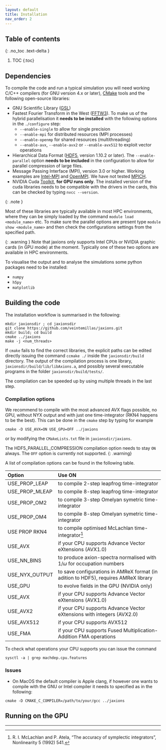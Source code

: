 ```yaml
---
layout: default
title: Installation
nav_order: 2
---
```


## Table of contents
{: .no_toc .text-delta }

1. TOC
{:toc}

## Dependencies 

To compile the code and run a typical simulation you will need working C/C++ compilers (for GNU version 4.x or later), [CMake](https://cmake.org/) tools and the following open-source libraries:

- GNU Scientific Library ([GSL](https://www.gnu.org/software/gsl/))
- Fastest Fourier Transform in the West ([FFTW3](http://www.fftw.org/)). To make us of the hybrid parallelisation it **needs to be installed** with the following options in the `./configure` step:
  -  `--enable-single` to allow for single precision 
  -  `--enable-mpi` for distributed resources (MPI processes)
  -  `--enable-openmp` for shared resources (multithreading)
  -  `--enable-avx`, `--enable-avx2` or `--enable-avx512` to exploit vector operations 
- Hierarchical Data Format ([HDF5](https://www.hdfgroup.org/solutions/hdf5/), version 1.10.2 or later). The `--enable-parallel` option **needs to be included** in the configuration to allow for parallel compression of large files.
- Message Passing Interface (MPI), version 3.0 or higher. Working examples are [Intel-MPI](https://www.intel.com/content/www/us/en/developer/tools/oneapi/mpi-library.html) and  [OpenMPI](https://www.open-mpi.org/). We have not tested [MPICH](https://www.mpich.org/).   
- NVIDIA Cuda [Toolkit](https://developer.nvidia.com/cuda-downloads), **for GPU runs only**. The installed version of the cuda libraries needs to be compatible with the drivers in the cards, this can be checked by typing `nvcc --version`. 

{: .note }

Most of these libraries  are typically available in most HPC environments, where they can be simply loaded by the command `module load <module_name>` etc. To make sure the parallel options are present type `module show <module_name>` and then check the configurations settings from the specified path.

{: .warning }
Note that jaxions only supports Intel CPUs or NVIDIA graphic cards (in GPU mode) at the moment. Typically one of these two options are available in HPC environments.

To visualise the output and to analyse the simulations some python packages need to be installed: 
- `numpy`
- `h5py` 
- `matplotlib` 

## Building the code

The installation workflow is summarised in the following: 

```
mkdir jaxionsdir ; cd jaxionsdir
git clone https://github.com/veintemillas/jaxions.git
mkdir build; cd build
cmake ../jaxions
make -j <num_threads>
```
If `cmake` fails to find the correct libraries, the explicit paths can be edited directly issuing the command `ccmake ./` inside the `jaxionsdir/build` directory.
The output of the compilation process is one library, `jaxionsdir/build/lib/libAxions.a`, and possibly several executable programs in the folder `jaxionsdir/build/tests/`.

The compilation can be speeded up by using multiple threads in the last step.

### Compilation options 

We recommend to compile with the most advanced AVX flags possible, no GPU, without NYX output and with just one time-integrator (RKN4 happens to be the best). This can be done in the `cmake` step by typing for example
```
cmake -D USE_AVX=ON USE_GPU=OFF ../jaxions
```
or by modifying the `CMakeLists.txt` file in `jaxionsdir/jaxions`.

The HDF5_PARALLEL_COMPRESSION compilation option needs to stay `ON` always. The `OFF` option is currently not supported.
{: .warning}

A list of compilation options can be found in the following table.

| Option       | Use ON            | 
|:-------------|:------------------|
| USE_PROP_LEAP | to compile 2-step leapfrog time-integrator |
| USE_PROP_MLEAP | to compile 8-step leapfrog time-integrator |
| USE_PROP_OM2 | to compile 3-step Omelyan symetric time-integrator |
| USE_PROP_OM4 | to compile 8-step Omelyan symetric time-integrator |
| USE PROP RKN4 | to compile optimised McLachlan time-integrator[^1]   |
| USE_AVX           | if your CPU supports Advance Vector eXtensions (AVX1.0) |
| USE_NN_BINS | to produce axion-spectra normalised with 1/$\omega$ for occupation numbers |
| USE_NYX_OUTPUT | to save configurations in AMReX format (in adition to HDF5), requires AMReX library | 
| USE_GPU | to evolve fields in the GPU (NVIDIA only) |
| USE_AVX | if your CPU supports Advance Vector eXtensions (AVX1.0) | 
| USE_AVX2 | if your CPU supports Advance Vector eXtensions with integers (AVX2.0) | 
| USE_AVX512 | if your CPU supports AVX512 | 
| USE_FMA | if your CPU supports Fused Multiplication-Addition FMA operations |

To check what operations your CPU supports you can issue the command 
```
sysctl -a | grep machdep.cpu.features
```

### Issues 

- On MacOS the default compiler is Apple clang, if however one wants to compile with the GNU or Intel compiler it needs to specified as in the following:
```
cmake -D CMAKE_C_COMPILER=/path/to/your/gcc ../jaxions
```

## Running on the GPU

---
[^1]: R. I. McLachlan and P. Atela, “The accuracy of symplectic integrators”, Nonlinearity 5 (1992) 541.

